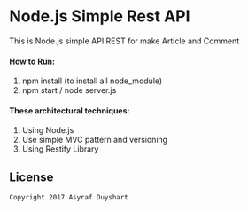 # Node.js Simple Rest API
This is Node.js simple API REST for make Article and Comment

#### How to Run:
1. npm install (to install all node_module)
2. npm start / node server.js

#### These architectural techniques:
1. Using Node.js 
2. Use simple MVC pattern and versioning
3. Using Restify Library

License
-------
    Copyright 2017 Asyraf Duyshart
